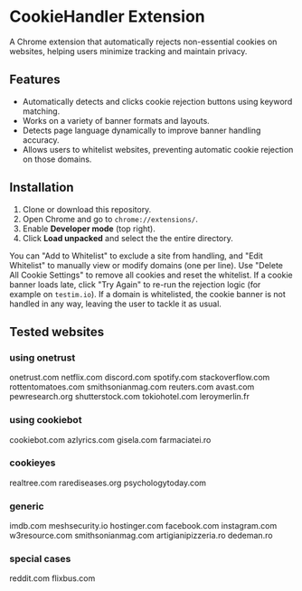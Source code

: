 # CookieHandler Extension

A Chrome extension that automatically rejects non-essential cookies on websites, helping users minimize tracking and maintain privacy.

## Features

- Automatically detects and clicks cookie rejection buttons using keyword matching.
- Works on a variety of banner formats and layouts.
- Detects page language dynamically to improve banner handling accuracy.
- Allows users to whitelist websites, preventing automatic cookie rejection on those domains.

## Installation

1. Clone or download this repository.
2. Open Chrome and go to `chrome://extensions/`.
3. Enable **Developer mode** (top right).
4. Click **Load unpacked** and select the the entire directory.

You can "Add to Whitelist" to exclude a site from handling, and "Edit Whitelist" to manually view or modify domains (one per line). Use "Delete All Cookie Settings" to remove all cookies and reset the whitelist. If a cookie banner loads late, click "Try Again" to re-run the rejection logic (for example on `testim.io`). If a domain is whitelisted, the cookie banner is not handled in any way, leaving the user to tackle it as usual.


## Tested websites

### using onetrust 
onetrust.com
netflix.com
discord.com
spotify.com
stackoverflow.com
rottentomatoes.com
smithsonianmag.com
reuters.com
avast.com
pewresearch.org
shutterstock.com
tokiohotel.com
leroymerlin.fr

### using cookiebot
cookiebot.com
azlyrics.com
gisela.com
farmaciatei.ro

### cookieyes
realtree.com
rarediseases.org
psychologytoday.com

### generic
imdb.com
meshsecurity.io
hostinger.com
facebook.com
instagram.com
w3resource.com
smithsonianmag.com
artigianipizzeria.ro
dedeman.ro

### special cases
reddit.com
flixbus.com

